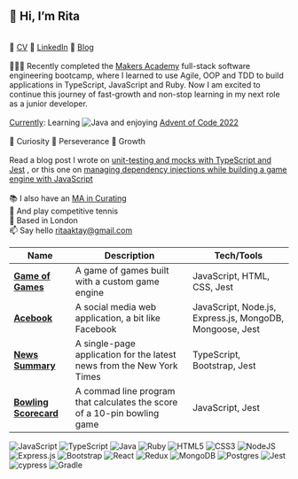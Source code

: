## 👋  Hi, I’m Rita
 \
📎  [CV](https://github.com/ritaaktay/cv/blob/main/README.md) 📎 [LinkedIn](https://www.linkedin.com/in/rita-aktay/) 📎 [Blog](https://medium.com/@rita.aktay)\
 \
👩🏻‍💻 Recently completed the [Makers Academy](https://makers.tech/) full-stack software engineering bootcamp, where I learned to use Agile, OOP and TDD to build applications in TypeScript, JavaScript and Ruby. Now I am excited to continue this journey of fast-growth and non-stop learning in my next role as a junior developer.\
\
[Currently](https://github.com/ritaaktay/java): Learning ![Java](https://img.shields.io/badge/java-%23ED8B00.svg?style=for-the-badge&logo=java&logoColor=white) and enjoying [Advent of Code 2022](https://github.com/ritaaktay/advent-of-code-2022)\
\
🌱 Curiosity 🌱 Perseverance 🌱 Growth\
 \
Read a blog post I wrote on [unit-testing and mocks with TypeScript and Jest](https://medium.com/@rita.aktay/makers-mocking-typescript-jest-dc917f3db9f3) , or this one on [managing dependency injections while building a game engine with JavaScript](https://medium.com/@rita.aktay/a-game-engine-building-a-dependency-injection-container-27905b2a10ff)\
\
📚 I also have an [MA in Curating](https://www.gold.ac.uk/pg/mfa-curating/?gclid=Cj0KCQiA1NebBhDDARIsAANiDD04RfEjEw2-F931n6pl9hJ9qRZJnSY4Y6l0gAvPQMgkEYLc1fd1FjoaAuW8EALw_wcB)\
🎾 And play competitive tennis\
📍 Based in London\
📫 Say hello [ritaaktay@gmail.com](mailto:ritaaktay@gmail.com)

| Name                         | Description       | Tech/Tools        |
| ---------------------------- | ----------------- | ----------------- |
| [**Game of Games**](https://github.com/ritaaktay/game-of-games) | A game of games built with a custom game engine | JavaScript, HTML, CSS, Jest |
| [**Acebook**](https://github.com/ritaaktay/acebook)  | A social media web application, a bit like Facebook | JavaScript, Node.js, Express.js, MongoDB, Mongoose, Jest |
| [**News Summary**](https://github.com/ritaaktay/news-summary) | A single-page application for the latest news from the New York Times | TypeScript, Bootstrap, Jest |
| [**Bowling Scorecard**](https://github.com/ritaaktay/bowling-challenge) | A commad line program that calculates the score of a 10-pin bowling game | JavaScript, Jest |

<!-- [![GitHub Stats](https://github-readme-stats.vercel.app/api?username=ritaaktay&theme=dark)](https://github.com/anuraghazra/github-readme-stats)
 -->

![JavaScript](https://img.shields.io/badge/javascript-%23323330.svg?style=for-the-badge&logo=javascript&logoColor=%23F7DF1E)
![TypeScript](https://img.shields.io/badge/typescript-%23007ACC.svg?style=for-the-badge&logo=typescript&logoColor=white)
![Java](https://img.shields.io/badge/java-%23ED8B00.svg?style=for-the-badge&logo=java&logoColor=white)
![Ruby](https://img.shields.io/badge/ruby-%23CC342D.svg?style=for-the-badge&logo=ruby&logoColor=white)
![HTML5](https://img.shields.io/badge/html5-%23E34F26.svg?style=for-the-badge&logo=html5&logoColor=white)
![CSS3](https://img.shields.io/badge/css3-%231572B6.svg?style=for-the-badge&logo=css3&logoColor=white)
![NodeJS](https://img.shields.io/badge/node.js-6DA55F?style=for-the-badge&logo=node.js&logoColor=white)
![Express.js](https://img.shields.io/badge/express.js-%23404d59.svg?style=for-the-badge&logo=express&logoColor=%2361DAFB)
![Bootstrap](https://img.shields.io/badge/bootstrap-%23563D7C.svg?style=for-the-badge&logo=bootstrap&logoColor=white)
![React](https://img.shields.io/badge/react-%2320232a.svg?style=for-the-badge&logo=react&logoColor=%2361DAFB)
![Redux](https://img.shields.io/badge/redux-%23593d88.svg?style=for-the-badge&logo=redux&logoColor=white)
![MongoDB](https://img.shields.io/badge/MongoDB-%234ea94b.svg?style=for-the-badge&logo=mongodb&logoColor=white)
![Postgres](https://img.shields.io/badge/postgres-%23316192.svg?style=for-the-badge&logo=postgresql&logoColor=white)
![Jest](https://img.shields.io/badge/-jest-%23C21325?style=for-the-badge&logo=jest&logoColor=white)
![cypress](https://img.shields.io/badge/-cypress-%23E5E5E5?style=for-the-badge&logo=cypress&logoColor=058a5e)
![Gradle](https://img.shields.io/badge/Gradle-02303A.svg?style=for-the-badge&logo=Gradle&logoColor=white)

